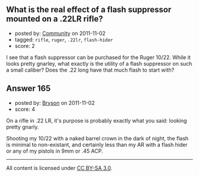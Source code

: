 ## What is the real effect of a flash suppressor mounted on a .22LR rifle?

- posted by: [Community](https://stackexchange.com/users/-1/-1-community) on 2011-11-02
- tagged: `rifle`, `ruger`, `.22lr`, `flash-hider`
- score: 2

I see that a flash suppressor can be purchased for the Ruger 10/22. While it looks pretty gnarley, what exactly is the utility of a flash suppressor on such a small caliber? Does the .22 long have that much flash to start with? 


## Answer 165

- posted by: [Bryson](https://stackexchange.com/users/-1/32-bryson) on 2011-11-02
- score: 4

On a rifle in .22 LR, it's purpose is probably exactly what you said: looking pretty gnarly.

Shooting my 10/22 with a naked barrel crown in the dark of night, the flash is minimal to non-existant, and certainly less than my AR with a flash hider or any of my pistols in 9mm or .45 ACP.



---

All content is licensed under [CC BY-SA 3.0](https://creativecommons.org/licenses/by-sa/3.0/).
